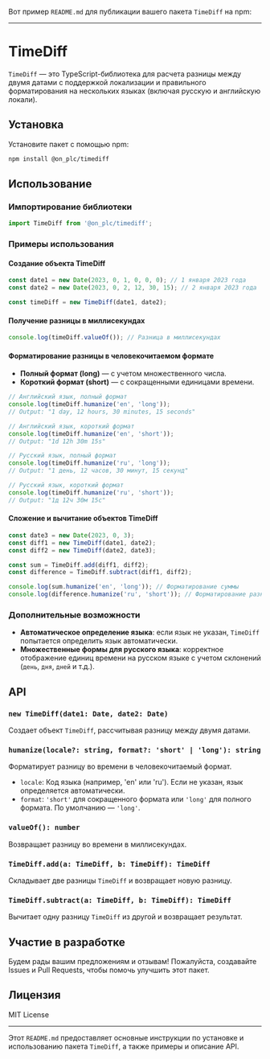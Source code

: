 Вот пример `README.md` для публикации вашего пакета `TimeDiff` на npm:

---

# TimeDiff

`TimeDiff` — это TypeScript-библиотека для расчета разницы между двумя датами с поддержкой локализации и правильного форматирования на нескольких языках (включая русскую и английскую локали).

## Установка

Установите пакет с помощью npm:

```bash
npm install @on_plc/timediff
```

## Использование

### Импортирование библиотеки

```typescript
import TimeDiff from '@on_plc/timediff';
```

### Примеры использования

#### Создание объекта TimeDiff

```typescript
const date1 = new Date(2023, 0, 1, 0, 0, 0); // 1 января 2023 года
const date2 = new Date(2023, 0, 2, 12, 30, 15); // 2 января 2023 года

const timeDiff = new TimeDiff(date1, date2);
```

#### Получение разницы в миллисекундах

```typescript
console.log(timeDiff.valueOf()); // Разница в миллисекундах
```

#### Форматирование разницы в человекочитаемом формате

- **Полный формат (long)** — с учетом множественного числа.
- **Короткий формат (short)** — с сокращенными единицами времени.

```typescript
// Английский язык, полный формат
console.log(timeDiff.humanize('en', 'long')); 
// Output: "1 day, 12 hours, 30 minutes, 15 seconds"

// Английский язык, короткий формат
console.log(timeDiff.humanize('en', 'short')); 
// Output: "1d 12h 30m 15s"

// Русский язык, полный формат
console.log(timeDiff.humanize('ru', 'long')); 
// Output: "1 день, 12 часов, 30 минут, 15 секунд"

// Русский язык, короткий формат
console.log(timeDiff.humanize('ru', 'short')); 
// Output: "1д 12ч 30м 15с"
```

#### Сложение и вычитание объектов TimeDiff

```typescript
const date3 = new Date(2023, 0, 3);
const diff1 = new TimeDiff(date1, date2);
const diff2 = new TimeDiff(date2, date3);

const sum = TimeDiff.add(diff1, diff2);
const difference = TimeDiff.subtract(diff1, diff2);

console.log(sum.humanize('en', 'long')); // Форматирование суммы
console.log(difference.humanize('ru', 'short')); // Форматирование разности
```

### Дополнительные возможности

- **Автоматическое определение языка**: если язык не указан, `TimeDiff` попытается определить язык автоматически.
- **Множественные формы для русского языка**: корректное отображение единиц времени на русском языке с учетом склонений (`день`, `дня`, `дней` и т.д.).

## API

### `new TimeDiff(date1: Date, date2: Date)`

Создает объект `TimeDiff`, рассчитывая разницу между двумя датами.

### `humanize(locale?: string, format?: 'short' | 'long'): string`

Форматирует разницу во времени в человекочитаемый формат.

- `locale`: Код языка (например, 'en' или 'ru'). Если не указан, язык определяется автоматически.
- `format`: `'short'` для сокращенного формата или `'long'` для полного формата. По умолчанию — `'long'`.

### `valueOf(): number`

Возвращает разницу во времени в миллисекундах.

### `TimeDiff.add(a: TimeDiff, b: TimeDiff): TimeDiff`

Складывает две разницы `TimeDiff` и возвращает новую разницу.

### `TimeDiff.subtract(a: TimeDiff, b: TimeDiff): TimeDiff`

Вычитает одну разницу `TimeDiff` из другой и возвращает результат.

## Участие в разработке

Будем рады вашим предложениям и отзывам! Пожалуйста, создавайте Issues и Pull Requests, чтобы помочь улучшить этот пакет.

## Лицензия

MIT License

---

Этот `README.md` предоставляет основные инструкции по установке и использованию пакета `TimeDiff`, а также примеры и описание API.